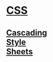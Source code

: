 # [CSS](https://developer.mozilla.org/CSS)

## [Cascading<br>Style<br>Sheets](https://webmural.com/css)
